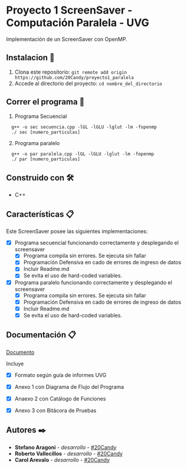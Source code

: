# Proyecto 1 ScreenSaver - Computación Paralela - UVG
Implementación de un ScreenSaver con OpenMP. 

## Instalacion 🔧

1. Clona este repositorio:  ```git remote add origin https://github.com/20Candy/proyecto1_paralela ```
2. Accede al directorio del proyecto: ```cd nombre_del_directorio```


## Correr el programa 🚀

1. Programa Secuencial
```shell
  g++ -o sec secuencia.cpp -lGL -lGLU -lglut -lm -fopenmp
  ./ sec [numero_particulas]
```

2. Programa paralelo
```shell
  g++ -o par paralela.cpp -lGL -lGLU -lglut -lm -fopenmp
  ./ par [numero_particulas]
```

## Construido con 🛠️
- C++

## Características 📋

Este ScreenSaver posee las siguientes implementaciones:

- [X] Programa secuencial funcionando correctamente y desplegando el screensaver
    - [X] Programa compila sin errores. Se ejecuta sin fallar
    - [X] Programación Defensiva en cado de errores de ingreso de datos
    - [x] Incluir Readme.md
    - [X] Se evita el uso de hard-coded variables. 
- [X] Programa paralelo funcionando correctamente y desplegando el screensaver
    - [X] Programa compila sin errores. Se ejecuta sin fallar
    - [X] Programación Defensiva en cado de errores de ingreso de datos
    - [x] Incluir Readme.md
    - [X] Se evita el uso de hard-coded variables. 

## Documentación 📋

[Documento](https://docs.google.com/document/d/1U96Er7mJJI_DsJxIyI-juTQotDvnr1ACivtlx2O1mfk/edit?usp=sharing)

Incluye
- [X] Formato según guía de informes UVG
- [X] Anexo 1 con Diagrama de Flujo del Programa
- [X] Anaexo 2 con Catálogo de Funciones
- [X] Anexo 3 con Bitácora de Pruebas




## Autores ✒️

* **Stefano Aragoni** - *desarrollo* - [#20Candy](https://github.com/20Candy)
* **Roberto Vallecillos** - *desarrollo* - [#20Candy](https://github.com/Roberto-VC)
* **Carol Arevalo** - *desarrollo* - [#20Candy](https://github.com/stefanoaragoni)